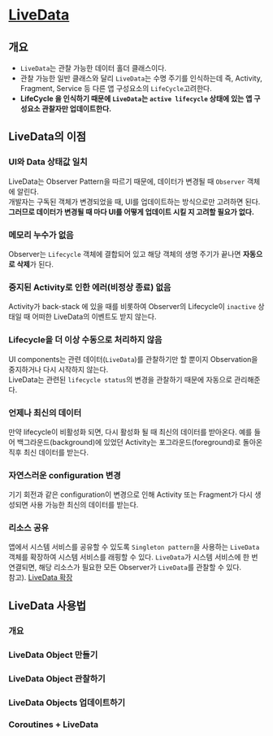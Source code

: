 # [LiveData](https://developer.android.com/topic/libraries/architecture/livedata?hl=eng)
## 개요
 - ``LiveData``는 관찰 가능한 데이터 홀더 클래스이다.
 - 관찰 가능한 일반 클래스와 달리 ``LiveData``는 수명 주기를 인식하는데 즉, Activity, Fragment, Service 등 다른 앱 구성요소의 ``LifeCycle``고려한다.
 - <strong>LifeCycle 을 인식하기 때문에 ``LiveData``는 ``active lifecycle`` 상태에 있는 앱 구성요소 관찰자만 업데이트한다.</strong>

## LiveData의 이점
### UI와 Data 상태값 일치
<p>

LiveData는 Observer Pattern을 따르기 때문에, 데이터가 변경될 때 ``Observer`` 객체에 알린다.</br>
개발자는 구독된 객체가 변경되었을 때, UI를 업데이트하는 방식으로만 고려하면 된다. <strong>그러므로 데이터가 변경될 때 마다 UI를 어떻게 업데이트 시킬 지 고려할 필요가 없다.</strong>

</p>

### 메모리 누수가 없음
Observer는 ``Lifecycle`` 객체에 결합되어 있고 해당 객체의 생명 주기가 끝나면 <strong>자동으로 삭제</strong>가 된다.

### 중지된 Activity로 인한 에러(비정상 종료) 없음
Activity가 back-stack 에 있을 때를 비롯하여 Observer의 Lifecycle이 ``inactive`` 상태일 때 어떠한 LiveData의 이벤트도 받지 않는다.

### Lifecycle을 더 이상 수동으로 처리하지 않음
UI components는 관련 데이터(``LiveData``)를 관찰하기만 할 뿐이지 Observation을 중지하거나 다시 시작하지 않는다.</br>
LiveData는 관련된 ``lifecycle status``의 변경을 관찰하기 때문에 자동으로 관리해준다.

### 언제나 최신의 데이터
만약 lifecycle이 비활성화 되면,  다시 활성화 될 때 최신의 데이터를 받아온다. 예를 들어 백그라운드(background)에 있었던 Activity는 포그라운드(foreground)로 돌아온 직후 최신 데이터를 받는다.

### 자연스러운 configuration 변경
기기 회전과 같은 configuration이 변경으로 인해 Activity 또는 Fragment가 다시 생성되면 사용 가능한 최신의 데이터를 받는다.

### 리소스 공유
앱에서 시스템 서비스를 공유할 수 있도록 ``Singleton pattern``을 사용하는 ``LiveData`` 객체를 확장하여 시스템 서비스를 래핑할 수 있다. ``LiveData``가 시스템 서비스에 한 번 연결되면, 해당 리소스가 필요한 모든 Observer가 ``LiveData``를 관찰할 수 있다.</br>
참고). [LiveData 확장](https://developer.android.com/topic/libraries/architecture/livedata?hl=ko#extend_livedata)

## LiveData 사용법
### 개요
### LiveData Object 만들기
### LiveData Object 관찰하기
### LiveData Objects 업데이트하기
### Coroutines + LiveData
